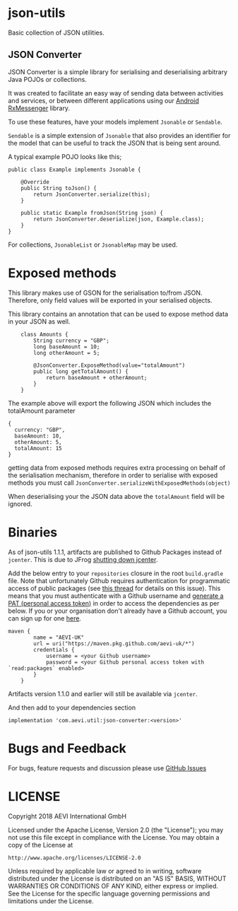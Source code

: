 # json-utils

Basic collection of JSON utilities.

## JSON Converter

JSON Converter is a simple library for serialising and deserialising arbitrary Java POJOs or collections.

It was created to facilitate an easy way of sending data between activities and services, or between different applications
using our [Android RxMessenger](https://github.com/Aevi-UK/android-rxmessenger) library.

To use these features, have your models implement `Jsonable` or `Sendable`.

`Sendable` is a simple extension of `Jsonable` that also provides an identifier for the model that can be useful to track the JSON that is
 being sent around.

 A typical example POJO looks like this;

 ```
 public class Example implements Jsonable {

     @Override
     public String toJson() {
         return JsonConverter.serialize(this);
     }

     public static Example fromJson(String json) {
         return JsonConverter.deserialize(json, Example.class);
     }
 }
 ```

For collections, `JsonableList` or `JsonableMap` may be used.

# Exposed methods

This library makes use of GSON for the serialisation to/from JSON. Therefore, only field values will be exported in your serialised objects.

This library contains an annotation that can be used to expose method data in your JSON as well.

```
    class Amounts {
        String currency = "GBP";
        long baseAmount = 10;
        long otherAmount = 5;

        @JsonConverter.ExposeMethod(value="totalAmount")
        public long getTotalAmount() {
            return baseAmount + otherAmount;
        }
    }
```

The example above will export the following JSON which includes the totalAmount parameter

```
{
  currency: "GBP",
  baseAmount: 10,
  otherAmount: 5,
  totalAmount: 15
}
```

getting data from exposed methods requires extra processing on behalf of the serialisation mechanism, therefore in order
to serialise with exposed methods you must call `JsonConverter.serializeWithExposedMethods(object)`

When deserialising your the JSON data above the `totalAmount` field will be ignored.


# Binaries

As of json-utils 1.1.1, artifacts are published to Github Packages instead of `jcenter`. This is due to JFrog [shutting down jcenter](https://jfrog.com/blog/into-the-sunset-bintray-jcenter-gocenter-and-chartcenter/).

Add the below entry to your `repositories` closure in the root `build.gradle` file. Note that unfortunately Github requires authentication for programmatic access of public packages (see [this thread](https://github.community/t/download-from-github-package-registry-without-authentication/14407/85) for details on this issue). This means that you must authenticate with a Github username and [generate a PAT (personal access token)](https://docs.github.com/en/github/authenticating-to-github/creating-a-personal-access-token) in order to access the dependencies as per below. If you or your organisation don't already have a Github account, you can sign up for one [here](https://github.com/join).

```
maven {
        name = "AEVI-UK"
        url = uri("https://maven.pkg.github.com/aevi-uk/*")
        credentials {
            username = <your Github username>
            password = <your Github personal access token with `read:packages` enabled>
        }
    }
```

Artifacts version 1.1.0 and earlier will still be available via `jcenter`.

And then add to your dependencies section

```
implementation 'com.aevi.util:json-converter:<version>'
```

# Bugs and Feedback

For bugs, feature requests and discussion please use [GitHub Issues](https://github.com/Aevi-UK/android-pos-print-api/issues)

# LICENSE

Copyright 2018 AEVI International GmbH

Licensed under the Apache License, Version 2.0 (the "License");
you may not use this file except in compliance with the License.
You may obtain a copy of the License at

    http://www.apache.org/licenses/LICENSE-2.0

Unless required by applicable law or agreed to in writing, software
distributed under the License is distributed on an "AS IS" BASIS,
WITHOUT WARRANTIES OR CONDITIONS OF ANY KIND, either express or implied.
See the License for the specific language governing permissions and
limitations under the License.

